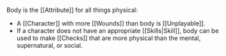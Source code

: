 Body is the [[Attribute]] for all things physical:
- A [[Character]] with more [[Wounds]] than body is [[Unplayable]].
- If a character does not have an appropriate [[Skills|Skill]], body can be used to make [[Checks]] that are more physical than the mental, supernatural, or social.